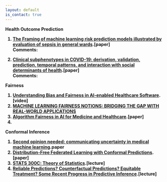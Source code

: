 ```yaml
---
layout: default
is_contact: true
---
```


<b>Health Outcome Prediction<b><br>
1. [The Framing of machine learning risk prediction models
illustrated by evaluation of sepsis in general wards](https://www.nature.com/articles/s41746-021-00529-x.pdf).[paper]
<br>Comments:

2. [Clinical subphenotypes in COVID-19: derivation, validation,
prediction, temporal patterns, and interaction with social
determinants of health](https://www.nematilab.info/bmijc/assets/081221_paper.pdf).[paper]
<br>Comments:

  
<b>Fairness<b><br>
1. [Understanding Bias and Fairness in AI-enabled Healthcare Software](https://www.youtube.com/watch?v=bcqofACB-Sk).[video]
2. [MACHINE LEARNING FAIRNESS NOTIONS: BRIDGING THE GAP
WITH REAL-WORLD APPLICATIONS](https://arxiv.org/pdf/2006.16745.pdf)
3. [Algorithm Fairness in AI for Medicine and Healthcare](https://arxiv.org/pdf/2110.00603.pdf).[paper]
4. 
  
<b>Conformal Inference<b><br>
1. [Second opinion needed: communicating uncertainty in medical machine learning](https://www.nature.com/articles/s41746-020-00367-3?LinkSource=PassleApp).paper
2. [Distribution-Free Federated Learning with Conformal Predictions](https://arxiv.org/pdf/2110.07661.pdf).[paper]
3. [STATS 300C: Theory of Statistics](https://candes.su.domains/teaching/stats300c/Lectures/Lecture18.pdf).[lecture]
4. [Reliable Predictions? Counterfactual Predictions?  Equitable Treatment? Some Recent Progress in Predictive Inference](https://iacs.seas.harvard.edu/files/iacs2/files/emmanuel_candes_seminar_slides.pdf).[lecture]

